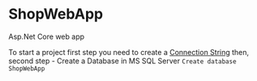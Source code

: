 # ShopWebApp
Asp.Net Core web app

To start a project first step you need to create a 
[Connection String](https://docs.microsoft.com/en-us/aspnet/mvc/overview/getting-started/introduction/creating-a-connection-string)
then, second step - Create a Database in MS SQL Server `Create database ShopWebApp`

